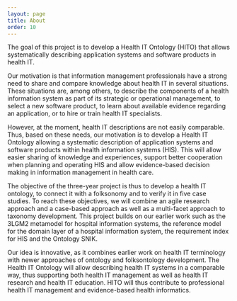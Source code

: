 ```yaml
---
layout: page
title: About
order: 10
---
```


The goal of this project is to develop a Health IT Ontology (HITO) that allows systematically describing application systems and software products in health IT.

Our motivation is that information management professionals have a strong need to share and compare knowledge about health IT in several situations.
These situations are, among others, to describe the components of a health information system as part of its strategic or operational management, to select a new software product, to learn about available evidence regarding an application, or to hire or train health IT specialists.

However, at the moment, health IT descriptions are not easily comparable.
Thus, based on these needs, our motivation is to develop a Health IT Ontology allowing a systematic description of application systems and software products within health information systems (HIS).
This will allow easier sharing of knowledge and experiences, support better cooperation when planning and operating HIS and allow evidence-based decision making in information management in health care.

The objective of the three-year project is thus to develop a health IT ontology, to connect it with a folksonomy and to verify it in five case studies.
To reach these objectives, we will combine an agile research approach and a case-based approach as well as a multi-facet approach to taxonomy development.
This project builds on our earlier work such as the 3LGM2 metamodel for hospital information systems, the reference model for the domain layer of a hospital information system, the requirement index for HIS and the Ontology SNIK.

Our idea is innovative, as it combines earlier work on health IT terminology with newer approaches of ontology and folksontology development.
The Health IT Ontology will allow describing health IT systems in a comparable way, thus supporting both health IT management as well as health IT research and health IT education.
HITO will thus contribute to professional health IT management and evidence-based health informatics.
